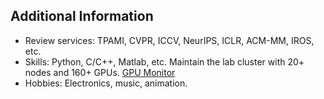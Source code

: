 ## Additional Information


<ul style="margin:0 0 0;">
  <li>Review services: TPAMI, CVPR, ICCV, NeurIPS, ICLR, ACM-MM, IROS, etc. </li>
  <li>Skills: Python, C/C++, Matlab, etc. Maintain the lab cluster with 20+ nodes and 160+ GPUs. <a href="https://github.com/danqu130/gpu-monitor" target="_blank"> GPU Monitor </a></li>
  <!-- <li>Languages: English - CET-6, Mandarin - Native speaker. </li> -->
  <li>Hobbies: Electronics, music, animation.  </li>
</ul>
